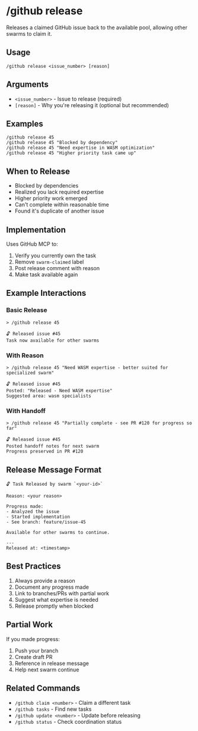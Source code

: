 # /github release

Releases a claimed GitHub issue back to the available pool, allowing other swarms to claim it.

## Usage

```
/github release <issue_number> [reason]
```

## Arguments

- `<issue_number>` - Issue to release (required)
- `[reason]` - Why you're releasing it (optional but recommended)

## Examples

```
/github release 45
/github release 45 "Blocked by dependency"
/github release 45 "Need expertise in WASM optimization"
/github release 45 "Higher priority task came up"
```

## When to Release

- Blocked by dependencies
- Realized you lack required expertise
- Higher priority work emerged
- Can't complete within reasonable time
- Found it's duplicate of another issue

## Implementation

Uses GitHub MCP to:
1. Verify you currently own the task
2. Remove `swarm-claimed` label
3. Post release comment with reason
4. Make task available again

## Example Interactions

### Basic Release
```
> /github release 45

🔓 Released issue #45
Task now available for other swarms
```

### With Reason
```
> /github release 45 "Need WASM expertise - better suited for specialized swarm"

🔓 Released issue #45
Posted: "Released - Need WASM expertise"
Suggested area: wasm specialists
```

### With Handoff
```
> /github release 45 "Partially complete - see PR #120 for progress so far"

🔓 Released issue #45
Posted handoff notes for next swarm
Progress preserved in PR #120
```

## Release Message Format

```
🔓 Task Released by swarm `<your-id>`

Reason: <your reason>

Progress made:
- Analyzed the issue
- Started implementation
- See branch: feature/issue-45

Available for other swarms to continue.

---
Released at: <timestamp>
```

## Best Practices

1. Always provide a reason
2. Document any progress made
3. Link to branches/PRs with partial work
4. Suggest what expertise is needed
5. Release promptly when blocked

## Partial Work

If you made progress:
1. Push your branch
2. Create draft PR
3. Reference in release message
4. Help next swarm continue

## Related Commands

- `/github claim <number>` - Claim a different task
- `/github tasks` - Find new tasks
- `/github update <number>` - Update before releasing
- `/github status` - Check coordination status